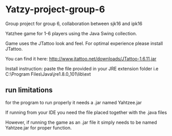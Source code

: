 # Yatzy-project-group-6
Group project for group 6, collaboration between sjk16 and ipk16

Yatzhee game for 1-6 players using the Java Swing collection.

Game uses the JTattoo look and feel.
For optimal experience please install JTattoo.

You can find it here: http://www.jtattoo.net/downloads/JTattoo-1.6.11.jar

Install instruction:
paste the file provided in your JRE extension folder
i.e C:\Program Files\Java\jre1.8.0_101\lib\ext

## run limitations

for the program to run properly it needs a .jar named Yahtzee.jar

If running from your IDE you need the file placed together with the .java files

However, if running the game as an .jar file it simply needs to be named Yahtzee.jar for proper function.
